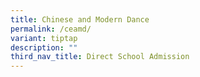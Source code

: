 ```yaml
---
title: Chinese and Modern Dance
permalink: /ceamd/
variant: tiptap
description: ""
third_nav_title: Direct School Admission
---
```

<p></p>